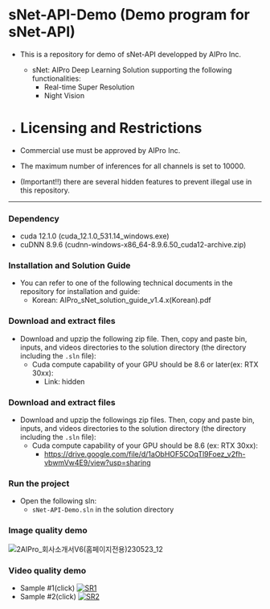 # sNet-API-Demo (Demo program for sNet-API)

- This is a repository for demo of sNet-API developped by AIPro Inc.
  + sNet: AIPro Deep Learning Solution supporting the following functionalities:
     - Real-time Super Resolution
     - Night Vision

- # Licensing and Restrictions

- Commercial use must be approved by AIPro Inc. 
- The maximum number of inferences for all channels is set to 10000.
- (Important!!) there are several hidden features to prevent illegal use in this repository.
  
------------------

### **Dependency**

- cuda 12.1.0 (cuda_12.1.0_531.14_windows.exe)
- cuDNN 8.9.6 (cudnn-windows-x86_64-8.9.6.50_cuda12-archive.zip)

### **Installation and Solution Guide**

- You can refer to one of the following technical documents in the repository for installation and guide:
  + Korean: AIPro_sNet_solution_guide_v1.4.x(Korean).pdf

### **Download and extract files**

- Download and upzip the following zip file. Then, copy and paste bin, inputs, and videos directories to the solution directory (the directory including the `.sln` file):
  + Cuda compute capability of your GPU should be 8.6 or later(ex: RTX 30xx): 
    - Link: hidden

### **Download and extract files**
- Download and upzip the followings zip files. Then, copy and paste bin, inputs, and videos directories to the solution directory (the directory including the `.sln` file):
  + Cuda compute capability of your GPU should be 8.6 (ex: RTX 30xx): 
    - https://drive.google.com/file/d/1aObHOF5COqTl9Foez_v2fh-vbwmVw4E9/view?usp=sharing

### **Run the project**

- Open the following sln:
  + `sNet-API-Demo.sln` in the solution directory

### **Image quality demo**
![2AIPro_회사소개서V6(홈페이지전용)230523_12](https://github.com/CheaeunLee/Test/assets/127072960/ea214d4b-323d-4290-8c8a-c1d3dba9509d)

### **Video quality demo**
- Sample #1(click)
[![SR1](https://img.youtube.com/vi/nNWG7DGQrYs/maxresdefault.jpg)](https://youtu.be/nNWG7DGQrYs)
- Sample #2(click)
[![SR2](https://img.youtube.com/vi/Q6KqRZ9lyes/maxresdefault.jpg)](https://youtu.be/Q6KqRZ9lyes)

